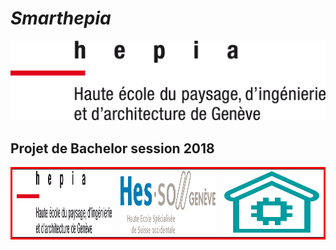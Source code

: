 # *Smarthepia*

![alt text](/images/hepia_logo.png "Logo Title Text 1")
## Projet de Bachelor session 2018

<table  bordercolor="red" align="center">
    <tr>
        <td><img src="/images/hepia_logo.png" alt="" height=100 width=300></img></th>
        <td><img src="/images/hesso_logo.png" alt="" height=100 width=300></img></th>
        <td><img src="/images/smarthepia_logo.png" alt="" height=100 width=300></img></th>
    </tr>
</table>
